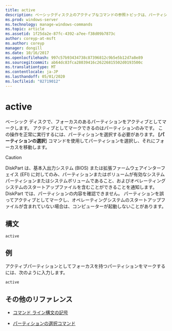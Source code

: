 ```yaml
---
title: active
description: ベーシックディスク上のアクティブなコマンドの参照トピックは、パーティションをアクティブとしてマークします。
ms.prod: windows-server
ms.technology: manage-windows-commands
ms.topic: article
ms.assetid: 1f25da2e-87fc-4392-a7ee-f38d09b7873c
author: coreyp-at-msft
ms.author: coreyp
manager: dongill
ms.date: 10/16/2017
ms.openlocfilehash: 997c57b93434738c87396812c9b5e5b12d7a8e89
ms.sourcegitcommit: ab64dc83fca28039416c26226815502d0193500c
ms.translationtype: MT
ms.contentlocale: ja-JP
ms.lasthandoff: 05/01/2020
ms.locfileid: "82719012"
---
```

# <a name="active"></a>active

ベーシック ディスクで、フォーカスのあるパーティションをアクティブとしてマークします。 アクティブとしてマークできるのはパーティションのみです。 この操作を正常に実行するには、パーティションを選択する必要があります。 **[パーティションの選択**] コマンドを使用してパーティションを選択し、それにフォーカスを移動します。

> [!CAUTION]
> DiskPart は、基本入出力システム (BIOS) または拡張ファームウェアインターフェイス (EFI) に対してのみ、パーティションまたはボリュームが有効なシステムパーティションまたはシステムボリュームであること、およびオペレーティングシステムのスタートアップファイルを含むことができることを通知します。 DiskPart では、パーティションの内容を確認できません。 パーティションを誤ってアクティブとしてマークし、オペレーティングシステムのスタートアップファイルが含まれていない場合は、コンピューターが起動しないことがあります。

## <a name="syntax"></a>構文

```
active
```

## <a name="examples"></a>例

アクティブパーティションとしてフォーカスを持つパーティションをマークするには、次のように入力します。

```
active
```

## <a name="additional-references"></a>その他のリファレンス

- [コマンド ライン構文の記号](command-line-syntax-key.md)

- [パーティションの選択コマンド](select-partition.md)
